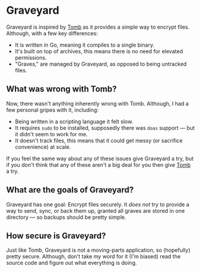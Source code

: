# Graveyard

Graveyard is inspired by [Tomb](https://dyne.org/software/tomb/) as it provides
a simple way to encrypt files. Although, with a few key differences:

 - It is written in Go, meaning it compiles to a single binary.
 - It's built on top of archives, this means there is no need for elevated permissions.
 - "Graves," are managed by Graveyard, as opposed to being untracked files.

## What was wrong with Tomb?

Now, there wasn't anything inherently wrong with Tomb. Although, I had a few
personal gripes with it, including: 

 - Being written in a scripting language it felt slow. 
 - It requires `sudo` to be installed, supposedly there was `doas` support —
   but it didn't seem to work for me.
 - It doesn't track files, this means that it could get messy (or sacrifice
   convenience) at scale.

If you feel the same way about any of these issues give Graveyard a try, but if
you don't think that any of these aren't a big deal for you then give 
[Tomb](https://dyne.org/software/tomb) a try.

## What are the goals of Graveyard? 

Graveyard has one goal: Encrypt files securely. It *does not* try to provide a 
way to send, sync, or back them up, granted all graves are stored in one
directory — so backups should be pretty simple. 

## How secure is Graveyard?

Just like Tomb, Graveyard is not a moving-parts application, so (hopefully) 
pretty secure. Although, don't take my word for it (I'm biased) read the
source code and figure out what everything is doing. 
